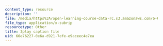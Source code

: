 ```yaml
---
content_type: resource
description: ''
file: /media/https%3A/open-learning-course-data-rc.s3.amazonaws.com/6-006-introduction-to-algorithms-spring-2020/66e762270e6ad9217efee9aceec4e7ea_U1JYwHcFfso.srt
file_type: application/x-subrip
resourcetype: Other
title: 3play caption file
uid: 66e76227-0e6a-d921-7efe-e9aceec4e7ea
---
```

